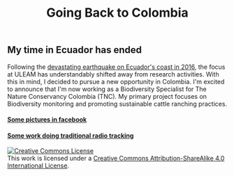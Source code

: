 ﻿---
title: "Going Back to Colombia"
show_date: true
toc: true
category: 
  - English
tags: 
  - Colombia
  - Biodiversity
  - TNC
  - ciencia
  - work
header:
  teaser: /images/Diego_Lizcano_Radiotracking.jpg
  overlay_image: "/images/texture-feature-09.jpg"
  caption: "[Coca leaves, Colombia. Diego J. Lizcano](https://www.instagram.com/walking_tapir/)"
comments: true
share: true
last_modified_at: 2017-02-22T01:24:36-0400
---

## My time in Ecuador has ended

Following the [devastating earthquake on Ecuador's coast in 2016](https://en.wikipedia.org/wiki/2016_Ecuador_earthquake), the focus at ULEAM has understandably shifted away from research activities. With this in mind, I decided to pursue a new opportunity in Colombia. I'm excited to announce that I'm now working as a Biodiversity Specialist for The Nature Conservancy Colombia (TNC). My primary project focuses on Biodiversity monitoring and promoting sustainable cattle ranching practices.

#### [Some pictures in facebook](https://www.facebook.com/media/set/?set=a.10155724873992501&type=3)

#### [Some work doing traditional radio tracking](https://bird-monitoring.netlify.app/)


<p>
<p></p>
</p>

<a rel="license" href="http://creativecommons.org/licenses/by-sa/4.0/"><img alt="Creative Commons License" style="border-width:0" src="http://i.creativecommons.org/l/by-sa/4.0/88x31.png" /></a><br />This work is licensed under a <a rel="license" href="http://creativecommons.org/licenses/by-sa/4.0/">Creative Commons Attribution-ShareAlike 4.0 International License</a>.




